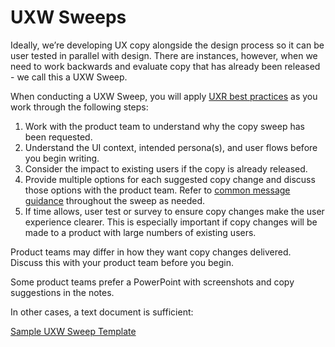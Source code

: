 # UXW Sweeps

Ideally, we’re developing UX copy alongside the design process so it can be user tested in parallel with design. There are instances, however, when we need to work backwards and evaluate copy that has already been released - we call this a UXW Sweep.

When conducting a UXW Sweep, you will apply [UXR best practices](/ux-writing/) as you work through the following steps:

1. Work with the product team to understand why the copy sweep has been requested.
2. Understand the UI context, intended persona(s), and user flows before you begin writing.
3. Consider the impact to existing users if the copy is already released.
4. Provide multiple options for each suggested copy change and discuss those options with the product team. Refer to [common message guidance](/ux-writing/common-messages) throughout the sweep as needed.
5. If time allows, user test or survey to ensure copy changes make the user experience clearer. This is especially important if copy changes will be made to a product with large numbers of existing users.

Product teams may differ in how they want copy changes delivered. Discuss this with your product team before you begin. 

Some product teams prefer a PowerPoint with screenshots and copy suggestions in the notes. 

In other cases, a text document is sufficient:

[Sample UXW Sweep Template](https://tylertech-my.sharepoint.com/:w:/p/kendra_almy/ESnuqLKpmuFMp_12XLPmyr8BAndnGkTEnl3kpHnvw5sSTg?e=Zh0O4s)